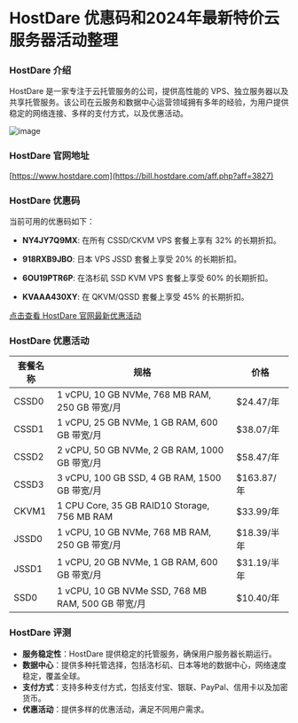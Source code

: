# HostDare 优惠码和2024年最新特价云服务器活动整理

### HostDare 介绍
HostDare 是一家专注于云托管服务的公司，提供高性能的 VPS、独立服务器以及共享托管服务。该公司在云服务和数据中心运营领域拥有多年的经验，为用户提供稳定的网络连接、多样的支付方式，以及优惠活动。

![image](https://github.com/roseftorgersonh84/HostDare/assets/167757654/74eabd82-e458-451f-98ba-e79b30fff450)

### HostDare 官网地址
[https://www.hostdare.com](https://bill.hostdare.com/aff.php?aff=3827)

### HostDare 优惠码
当前可用的优惠码如下：

- **NY4JY7Q9MX**: 在所有 CSSD/CKVM VPS 套餐上享有 32% 的长期折扣。

- **918RXB9JBO**: 日本 VPS JSSD 套餐上享受 20% 的长期折扣。

- **6OU19PTR6P**: 在洛杉矶 SSD KVM VPS 套餐上享受 60% 的长期折扣。

- **KVAAA430XY**: 在 QKVM/QSSD 套餐上享受 45% 的长期折扣。

[点击查看 HostDare 官网最新优惠活动](https://bill.hostdare.com/aff.php?aff=3827)

### HostDare 优惠活动
| 套餐名称 | 规格 | 价格 |
| -------- | ------------------------------------ | ------------- |
| CSSD0    | 1 vCPU, 10 GB NVMe, 768 MB RAM, 250 GB 带宽/月 | $24.47/年 |
| CSSD1    | 1 vCPU, 25 GB NVMe, 1 GB RAM, 600 GB 带宽/月 | $38.07/年 |
| CSSD2    | 2 vCPU, 50 GB NVMe, 2 GB RAM, 1000 GB 带宽/月 | $58.47/年 |
| CSSD3    | 3 vCPU, 100 GB SSD, 4 GB RAM, 1500 GB 带宽/月 | $163.87/年 |
| CKVM1    | 1 CPU Core, 35 GB RAID10 Storage, 756 MB RAM | $33.99/年 |
| JSSD0    | 1 vCPU, 10 GB NVMe, 768 MB RAM, 250 GB 带宽/月 | $18.39/半年 |
| JSSD1    | 1 vCPU, 20 GB NVMe, 1 GB RAM, 600 GB 带宽/月 | $31.19/半年 |
| SSD0     | 1 vCPU, 10 GB NVMe SSD, 768 MB RAM, 500 GB 带宽/月 | $10.40/年 |

### HostDare 评测
- **服务稳定性**：HostDare 提供稳定的托管服务，确保用户服务器长期运行。
- **数据中心**：提供多种托管选择，包括洛杉矶、日本等地的数据中心，网络速度稳定，覆盖全球。
- **支付方式**：支持多种支付方式，包括支付宝、银联、PayPal、信用卡以及加密货币。
- **优惠活动**：提供多样的优惠活动，满足不同用户需求。



